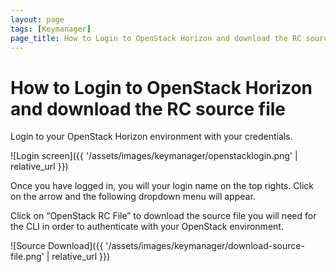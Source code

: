 ```yaml
---
layout: page
tags: [Keymanager]
page_title: How to Login to OpenStack Horizon and download the RC source file
---
```


#   How to Login to OpenStack Horizon and download the RC source file


Login to your OpenStack Horizon environment with your credentials.

![Login screen]({{ '/assets/images/keymanager/openstacklogin.png' | relative_url }})

Once you have logged in, you will your login name on the top rights. Click on the arrow and the following dropdown menu will appear.

Click on “OpenStack RC File” to download the source file you will need for the CLI in order to authenticate with your OpenStack environment.

![Source Download]({{ '/assets/images/keymanager/download-source-file.png' | relative_url }})




